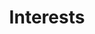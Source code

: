---
title: Interests
type: landing

sections:
  - block: features
    content:
      title: My Interests
      subtitle: I am interested in...
    # text: 
      items:
        - name: AI
          # description: 90%
          icon: brain
          icon_pack: fas
        - name: Machine Learning
          # description: 100%
          icon: robot
          icon_pack: fas
        - name: Computer Vision
          # description: 10%
          icon: eye
          icon_pack: fas
        - name: Development
          # description: 10%
          icon: code
          icon_pack: fas
        - name: Data Science
          # description: 10%
          icon: magnifying-glass-chart
          icon_pack: fas
        - name: Natural Language Processing
          # description: 10%
          icon: language
          icon_pack: fas

  - block: slider
    content:
      slides:
      - title: 나의 목표
        content: I am interested in ...
        align: center
        background:
          image:
            filename: image1_ai.jpg
            filters:
              brightness: 0.7
          position: right
          color: '#666'
      - title: AI ☕️
        content: 'Share your knowledge with the group and explore exciting new topics together!'
        align: left
        background:
          image:
            filename: image1_ai.jpg
            filters:
              brightness: 0.7
          position: center
          color: '#555'
      - title: Machine Learning
        content: 'Just opened last month!'
        align: right
        background:
          image:
            filename: image3_ml.jpg
            filters:
              brightness: 0.5
          position: center
          color: '#333'
        link:
          icon: graduation-cap
          icon_pack: fas
          text: Join Us
          url: ../contact/
    design:
      # Slide height is automatic unless you force a specific height (e.g. '400px')
      slide_height: ''
      is_fullscreen: true
      # Automatically transition through slides?
      loop: false
      # Duration of transition between slides (in ms)
      interval: 2000
---